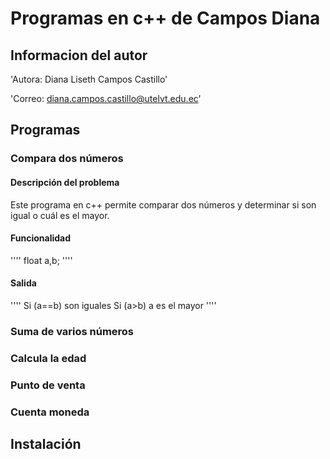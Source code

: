  # Programas en c++ de Campos Diana
 ## Informacion del autor
 'Autora: Diana Liseth Campos Castillo'


 'Correo: diana.campos.castillo@utelvt.edu.ec' 


 ## Programas
 ### Compara dos números 
 #### Descripción del problema 
 Este programa en c++ permite comparar dos números y determinar si son igual o cuál es el mayor. 
 #### Funcionalidad

 ''''
 float a,b;
 '''' 
 #### Salida

 '''' 
 Si (a==b) son iguales
 Si (a>b) a es el mayor
 ''''

 ### Suma de varios números
 ### Calcula la edad
 ### Punto de venta
 ### Cuenta moneda

 ## Instalación 
